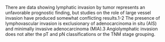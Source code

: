 There are data showing lymphatic invasion by tumor represents an unfavorable prognostic finding, but studies on the role of large vessel invasion have produced somewhat conflicting results.1-2 The presence of lymphovascular invasion is exclusionary of adenocarcinoma in situ (AIS) and minimally invasive adenocarcinoma (MIA).3 Angiolymphatic invasion does not alter the pT and pN classifications or the TNM stage grouping. 